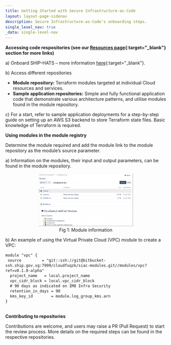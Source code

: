 ```yaml
---
title: Getting Started with Secure Infrastructure-as-Code
layout: layout-page-sidenav
description: Secure Infrastructure-as-Code's onboarding steps.
single_level_nav: true
_data: single-level-nav
---
```


**Accessing code respositories (see our [Resources page](https://www.developer.tech.gov.sg/products/categories/infrastructure-and-hosting/secure-infrastructure-as-code/resources){:target="_blank"} section for more links)**

a) Onboard SHIP-HATS – more information [here](https://docs.developer.tech.gov.sg/docs/ship-hats-documentation/){:target="_blank"}.

b) Access different repositories
- **Module repository:** Terraform modules targeted at individual Cloud resources and services.
- **Sample application repositories:** Simple and fully functional application code that demonstrate various architecture patterns, and utilise modules found in the module repository.

c) For a start, refer to sample application deployments for a step-by-step guide on setting up an AWS S3 backend to store Terraform state files. Basic knowledge of Terraform is required.

**Using modules in the module registry**

Determine the module required and add the module link to the module repository as the module’s source parameter.

a) Information on the modules, their input and output parameters, can be found in the module repository.

<figure style="text-align: center">
  <img
    src="/assets/img/VPC gif.gif" width="70%" height="70%"
  />
	  <figcaption>Fig 1: Module information</figcaption>
</figure>


b) An example of using the Virtual Private Cloud (VPC) module to create a VPC:

``` 
module "vpc" {
 source         = "git::ssh://git@bitbucket-ssh.ship.gov.sg:7999/cloudfuqzk/siac-modules.git//modules/vpc?ref=v0.1.0-alpha"
  project_name   = local.project_name
  vpc_cidr_block = local.vpc_cidr_block
  # 90 days as indicated on IM8 Infra Security
  retention_in_days = 90
  kms_key_id        = module.log_group_kms.arn
}
```
<br>**Contributing to repositories**

Contributions are welcome, and users may raise a PR (Pull Request) to start the review process. More details on the required steps can be found in the respective repositories.

